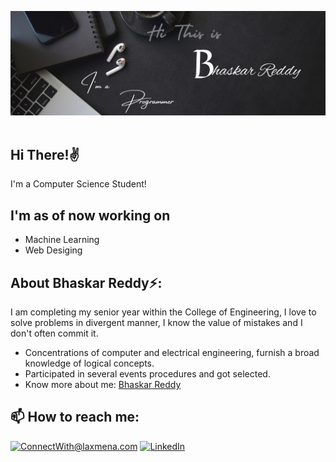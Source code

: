  <p align="center">
    <img src= "images\Bhaskar Reddy (1).png"alt="GitHub Stats" /> <br/><br/>
  </p>
<h2>Hi There!✌ </h2>

I'm a Computer Science Student! 
<h2> I'm as of now working on</h2>

- Machine Learning 
- Web Desiging

<h2> About Bhaskar Reddy⚡:</h2>

I am completing my senior year within the College of Engineering, I love to solve problems in divergent manner, I know the value of mistakes and I don't often commit it.
 - Concentrations of computer and electrical engineering, furnish a broad
     knowledge of logical concepts.
- Participated in several events procedures and got selected.
- Know more about me: [Bhaskar Reddy](https://www.linkedin.com/in/bhaskar-reddy-3857b1211/)
<!-- - Write to me: [ConnectWith@laxmena.com](mailto:ConnectWith@laxmena.com) -->

<h2>📫 How to reach me:</h2>

<a href="mailto:        ">![ConnectWith@laxmena.com](https://img.shields.io/badge/Gmail-D14836?style=for-the-badge&logo=gmail&logoColor=white)</a> <a href="https://www.linkedin.com/in/bhaskar-reddy-3857b1211/">![LinkedIn](https://img.shields.io/badge/LinkedIn-0077B5?style=for-the-badge&logo=linkedin&logoColor=white)</a>
